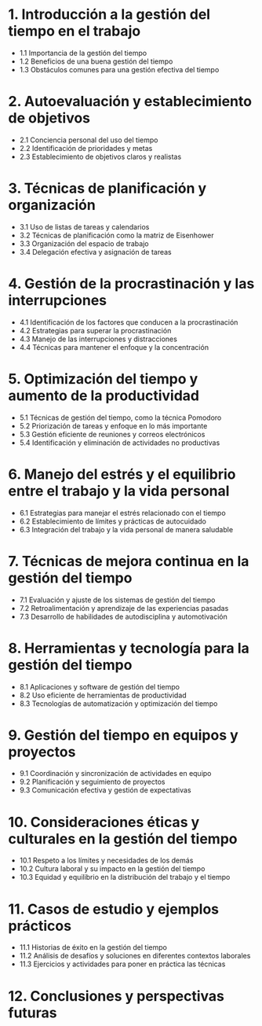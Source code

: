 # 1. Introducción a la gestión del tiempo en el trabajo
- 1.1 Importancia de la gestión del tiempo
- 1.2 Beneficios de una buena gestión del tiempo
- 1.3 Obstáculos comunes para una gestión efectiva del tiempo

# 2. Autoevaluación y establecimiento de objetivos
- 2.1 Conciencia personal del uso del tiempo
- 2.2 Identificación de prioridades y metas
- 2.3 Establecimiento de objetivos claros y realistas

# 3. Técnicas de planificación y organización
- 3.1 Uso de listas de tareas y calendarios
- 3.2 Técnicas de planificación como la matriz de Eisenhower
- 3.3 Organización del espacio de trabajo
- 3.4 Delegación efectiva y asignación de tareas

# 4. Gestión de la procrastinación y las interrupciones
- 4.1 Identificación de los factores que conducen a la procrastinación
- 4.2 Estrategias para superar la procrastinación
- 4.3 Manejo de las interrupciones y distracciones
- 4.4 Técnicas para mantener el enfoque y la concentración

# 5. Optimización del tiempo y aumento de la productividad
- 5.1 Técnicas de gestión del tiempo, como la técnica Pomodoro
- 5.2 Priorización de tareas y enfoque en lo más importante
- 5.3 Gestión eficiente de reuniones y correos electrónicos
- 5.4 Identificación y eliminación de actividades no productivas

# 6. Manejo del estrés y el equilibrio entre el trabajo y la vida personal
- 6.1 Estrategias para manejar el estrés relacionado con el tiempo
- 6.2 Establecimiento de límites y prácticas de autocuidado
- 6.3 Integración del trabajo y la vida personal de manera saludable

# 7. Técnicas de mejora continua en la gestión del tiempo
- 7.1 Evaluación y ajuste de los sistemas de gestión del tiempo
- 7.2 Retroalimentación y aprendizaje de las experiencias pasadas
- 7.3 Desarrollo de habilidades de autodisciplina y automotivación

# 8. Herramientas y tecnología para la gestión del tiempo
- 8.1 Aplicaciones y software de gestión del tiempo
- 8.2 Uso eficiente de herramientas de productividad
- 8.3 Tecnologías de automatización y optimización del tiempo

# 9. Gestión del tiempo en equipos y proyectos
- 9.1 Coordinación y sincronización de actividades en equipo
- 9.2 Planificación y seguimiento de proyectos
- 9.3 Comunicación efectiva y gestión de expectativas

# 10. Consideraciones éticas y culturales en la gestión del tiempo
-  10.1 Respeto a los límites y necesidades de los demás
-  10.2 Cultura laboral y su impacto en la gestión del tiempo
-  10.3 Equidad y equilibrio en la distribución del trabajo y el tiempo

# 11. Casos de estudio y ejemplos prácticos
-  11.1 Historias de éxito en la gestión del tiempo
-  11.2 Análisis de desafíos y soluciones en diferentes contextos laborales
-  11.3 Ejercicios y actividades para poner en práctica las técnicas

# 12. Conclusiones y perspectivas futuras
